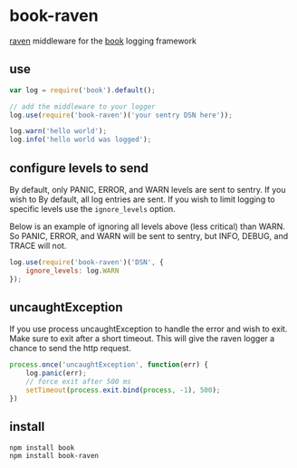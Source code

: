 # book-raven

[raven](https://github.com/shtylman/raven-node) middleware for the [book](https://github.com/shtylman/node-book) logging framework

## use
```javascript
var log = require('book').default();

// add the middleware to your logger
log.use(require('book-raven')('your sentry DSN here'));

log.warn('hello world');
log.info('hello world was logged');
```

## configure levels to send

By default, only PANIC, ERROR, and WARN levels are sent to sentry. If you wish to
By default, all log entries are sent. If you wish to limit logging to specific levels use the `ignore_levels` option.

Below is an example of ignoring all levels above (less critical) than WARN. So PANIC, ERROR, and WARN will be sent to sentry, but INFO, DEBUG, and TRACE will not.

```javascript
log.use(require('book-raven')('DSN', {
    ignore_levels: log.WARN
});
```

## uncaughtException

If you use process uncaughtException to handle the error and wish to exit. Make sure to exit after a short timeout. This will give the raven logger a chance to send the http request.

```javascript
process.once('uncaughtException', function(err) {
    log.panic(err);
    // force exit after 500 ms
    setTimeout(process.exit.bind(process, -1), 500);
})
```

## install

```shell
npm install book
npm install book-raven
```
